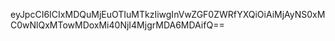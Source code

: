 eyJpcCI6ICIxMDQuMjEuOTIuMTkzIiwgInVwZGF0ZWRfYXQiOiAiMjAyNS0xMC0wNlQxMTowMDoxMi40NjI4MjgrMDA6MDAifQ==